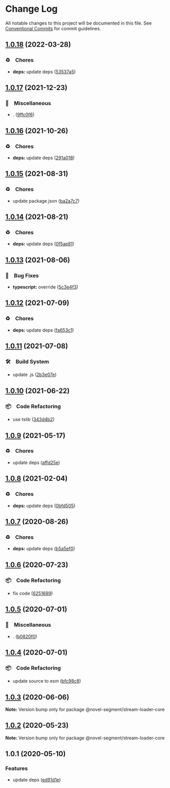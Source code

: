 # Change Log

All notable changes to this project will be documented in this file.
See [Conventional Commits](https://conventionalcommits.org) for commit guidelines.

## [1.0.18](https://github.com/bluelovers/ws-segment/compare/@novel-segment/stream-loader-core@1.0.17...@novel-segment/stream-loader-core@1.0.18) (2022-03-28)


### ♻️　Chores

* **deps:** update deps ([53537a5](https://github.com/bluelovers/ws-segment/commit/53537a5c3ddbdc567ab5ac9a74510b16b16b0b9a))





## [1.0.17](https://github.com/bluelovers/ws-segment/compare/@novel-segment/stream-loader-core@1.0.16...@novel-segment/stream-loader-core@1.0.17) (2021-12-23)


### 🔖　Miscellaneous

* . ([9ffc0f6](https://github.com/bluelovers/ws-segment/commit/9ffc0f69dba4a711c30d37a59e35d78e509f67e3))





## [1.0.16](https://github.com/bluelovers/ws-segment/compare/@novel-segment/stream-loader-core@1.0.15...@novel-segment/stream-loader-core@1.0.16) (2021-10-26)


### ♻️　Chores

* **deps:** update deps ([291a018](https://github.com/bluelovers/ws-segment/commit/291a01825915b16fbc8c0cdf16b9eddbf68b3c1c))





## [1.0.15](https://github.com/bluelovers/ws-segment/compare/@novel-segment/stream-loader-core@1.0.14...@novel-segment/stream-loader-core@1.0.15) (2021-08-31)


### ♻️　Chores

* update package.json ([ba2a7c7](https://github.com/bluelovers/ws-segment/commit/ba2a7c71f3c205f43bdb8530f3fd983776fc0511))





## [1.0.14](https://github.com/bluelovers/ws-segment/compare/@novel-segment/stream-loader-core@1.0.13...@novel-segment/stream-loader-core@1.0.14) (2021-08-21)


### ♻️　Chores

* **deps:** update deps ([0f5ae81](https://github.com/bluelovers/ws-segment/commit/0f5ae8193fd26493a8fa3c6d6327c0c7ea0e08c5))





## [1.0.13](https://github.com/bluelovers/ws-segment/compare/@novel-segment/stream-loader-core@1.0.12...@novel-segment/stream-loader-core@1.0.13) (2021-08-06)


### 🐛　Bug Fixes

* **typescript:** override ([5c3e4f3](https://github.com/bluelovers/ws-segment/commit/5c3e4f3caa0f54f6d3639473b2db15e3be941664))





## [1.0.12](https://github.com/bluelovers/ws-segment/compare/@novel-segment/stream-loader-core@1.0.11...@novel-segment/stream-loader-core@1.0.12) (2021-07-09)


### ♻️　Chores

* **deps:** update deps ([fa653c1](https://github.com/bluelovers/ws-segment/commit/fa653c1c9e2c31852cf3c19b79ff3f8e38e9c8b1))





## [1.0.11](https://github.com/bluelovers/ws-segment/compare/@novel-segment/stream-loader-core@1.0.10...@novel-segment/stream-loader-core@1.0.11) (2021-07-08)


### 🛠　Build System

* update .js ([2b3e07e](https://github.com/bluelovers/ws-segment/commit/2b3e07e9ecf40646ae4266b9e4ccdb71c9327514))





## [1.0.10](https://github.com/bluelovers/ws-segment/compare/@novel-segment/stream-loader-core@1.0.9...@novel-segment/stream-loader-core@1.0.10) (2021-06-22)


### 📦　Code Refactoring

* use tslib ([343d4b2](https://github.com/bluelovers/ws-segment/commit/343d4b23a23e222b6a4aba1b8e2a196fc7c70073))





## [1.0.9](https://github.com/bluelovers/ws-segment/compare/@novel-segment/stream-loader-core@1.0.8...@novel-segment/stream-loader-core@1.0.9) (2021-05-17)


### ♻️　Chores

* update deps ([affd25e](https://github.com/bluelovers/ws-segment/commit/affd25eba81eddfc8f5405da7facba2be5ef4fdf))





## [1.0.8](https://github.com/bluelovers/ws-segment/compare/@novel-segment/stream-loader-core@1.0.7...@novel-segment/stream-loader-core@1.0.8) (2021-02-04)


### ♻️　Chores

* **deps:** update deps ([0bfd505](https://github.com/bluelovers/ws-segment/commit/0bfd50598e513ae11c2648da971fbfa7a1cc19ae))





## [1.0.7](https://github.com/bluelovers/ws-segment/compare/@novel-segment/stream-loader-core@1.0.6...@novel-segment/stream-loader-core@1.0.7) (2020-08-26)


### ♻️　Chores

* **deps:** update deps ([b5a5ef0](https://github.com/bluelovers/ws-segment/commit/b5a5ef0703eb8f51f8edbd3d4aaae5b5e5d0e22a))





## [1.0.6](https://github.com/bluelovers/ws-segment/compare/@novel-segment/stream-loader-core@1.0.5...@novel-segment/stream-loader-core@1.0.6) (2020-07-23)


### 📦　Code Refactoring

* fix code ([6251689](https://github.com/bluelovers/ws-segment/commit/6251689193b1e393ae8bc9d8cc951244fad86b78))





## [1.0.5](https://github.com/bluelovers/ws-segment/compare/@novel-segment/stream-loader-core@1.0.4...@novel-segment/stream-loader-core@1.0.5) (2020-07-01)


### 🔖　Miscellaneous

* . ([b0820f0](https://github.com/bluelovers/ws-segment/commit/b0820f0dc253a0857354bb8774eda397fa959e0e))





## [1.0.4](https://github.com/bluelovers/ws-segment/compare/@novel-segment/stream-loader-core@1.0.3...@novel-segment/stream-loader-core@1.0.4) (2020-07-01)


### 📦　Code Refactoring

* update source to esm ([bfc98c8](https://github.com/bluelovers/ws-segment/commit/bfc98c849ce0f3c2e305d66fef655dba5ec85942))





## [1.0.3](https://github.com/bluelovers/ws-segment/compare/@novel-segment/stream-loader-core@1.0.2...@novel-segment/stream-loader-core@1.0.3) (2020-06-06)

**Note:** Version bump only for package @novel-segment/stream-loader-core





## [1.0.2](https://github.com/bluelovers/ws-segment/compare/@novel-segment/stream-loader-core@1.0.1...@novel-segment/stream-loader-core@1.0.2) (2020-05-23)

**Note:** Version bump only for package @novel-segment/stream-loader-core





## 1.0.1 (2020-05-10)


### Features

* update deps ([ed91d1e](https://github.com/bluelovers/ws-segment/commit/ed91d1e81b74370f81938cb163a3a6ccac39c3f2))
